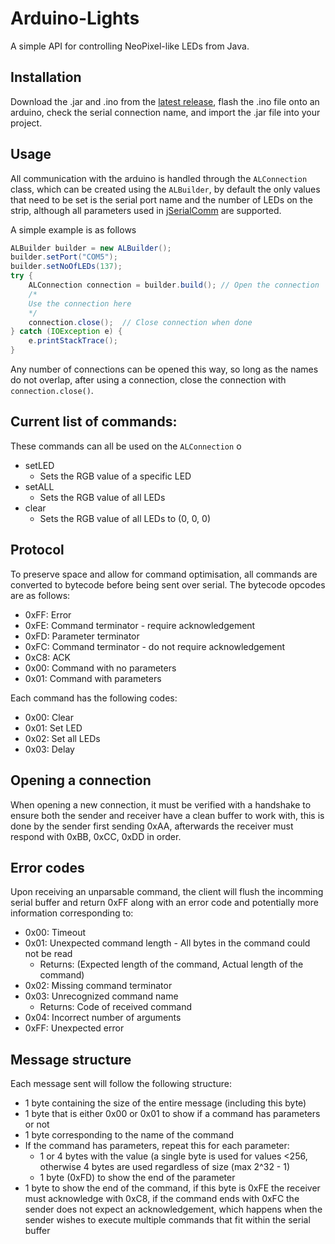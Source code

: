 # Arduino-Lights

A simple API for controlling NeoPixel-like LEDs from Java.

## Installation ##
Download the .jar and .ino from the [latest release](https://github.com/William-AU/Arduino-Lights/releases/latest), flash the .ino file onto an arduino, check the serial connection name, and import the .jar file into your project.

## Usage ##
All communication with the arduino is handled through the `ALConnection` class, which can be created using the `ALBuilder`, by default the only values that need to be set is the serial port name and the number of LEDs on the strip, although all parameters used in [jSerialComm](https://fazecast.github.io/jSerialComm/) are supported.

A simple example is as follows
```java
ALBuilder builder = new ALBuilder();
builder.setPort("COM5");
builder.setNoOfLEDs(137);
try {
    ALConnection connection = builder.build(); // Open the connection
    /*
    Use the connection here
    */
    connection.close();  // Close connection when done
} catch (IOException e) {
    e.printStackTrace();
}
```

Any number of connections can be opened this way, so long as the names do not overlap, after using a connection, close the connection with `connection.close()`. 

## Current list of commands: ##
These commands can all be used on the `ALConnection` o
* setLED
  * Sets the RGB value of a specific LED
* setALL
  * Sets the RGB value of all LEDs
* clear
  * Sets the RGB value of all LEDs to (0, 0, 0)

## Protocol ##
To preserve space and allow for command optimisation, all commands are converted to bytecode before being sent over serial. The bytecode opcodes are as follows:
* 0xFF: Error
* 0xFE: Command terminator - require acknowledgement
* 0xFD: Parameter terminator
* 0xFC: Command terminator - do not require acknowledgement
* 0xC8: ACK
* 0x00: Command with no parameters
* 0x01: Command with parameters


Each command has the following codes:
* 0x00: Clear
* 0x01: Set LED
* 0x02: Set all LEDs
* 0x03: Delay

## Opening a connection ##
When opening a new connection, it must be verified with a handshake to ensure both the sender and receiver have a clean buffer to work with, this is done by the sender first sending 0xAA, afterwards the receiver must respond with 0xBB, 0xCC, 0xDD in order.

## Error codes ##
Upon receiving an unparsable command, the client will flush the incomming serial buffer and return 0xFF along with an error code and potentially more information corresponding to:
* 0x00: Timeout
* 0x01: Unexpected command length - All bytes in the command could not be read
  * Returns: (Expected length of the command, Actual length of the command)
* 0x02: Missing command terminator
* 0x03: Unrecognized command name
  * Returns: Code of received command
* 0x04: Incorrect number of arguments
* 0xFF: Unexpected error

## Message structure ##
Each message sent will follow the following structure:
- 1 byte containing the size of the entire message (including this byte)
- 1 byte that is either 0x00 or 0x01 to show if a command has parameters or not
- 1 byte corresponding to the name of the command
- If the command has parameters, repeat this for each parameter:
  - 1 or 4 bytes with the value (a single byte is used for values <256, otherwise 4 bytes are used regardless of size (max 2^32 - 1)
  - 1 byte (0xFD) to show the end of the parameter
- 1 byte to show the end of the command, if this byte is 0xFE the receiver must acknowledge with 0xC8, if the command ends with 0xFC the sender does not expect an acknowledgement, which happens when the sender wishes to execute multiple commands that fit within the serial buffer
